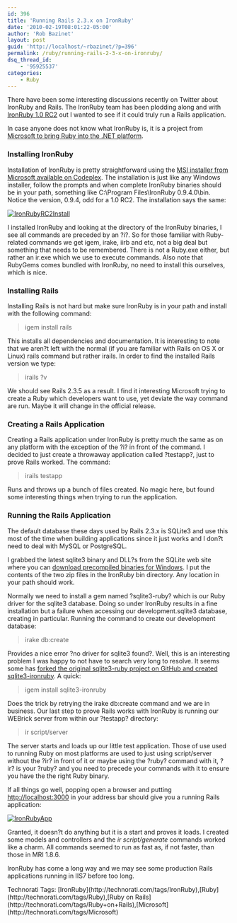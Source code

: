 ```yaml
---
id: 396
title: 'Running Rails 2.3.x on IronRuby'
date: '2010-02-19T08:01:22-05:00'
author: 'Rob Bazinet'
layout: post
guid: 'http://localhost/~rbazinet/?p=396'
permalink: /ruby/running-rails-2-3-x-on-ironruby/
dsq_thread_id:
    - '95925537'
categories:
    - Ruby
---
```


There have been some interesting discussions recently on Twitter about IronRuby and Rails. The IronRuby team has been plodding along and with [IronRuby 1.0 RC2](http://ironruby.net/) out I wanted to see if it could truly run a Rails application.

In case anyone does not know what IronRuby is, it is a project from [Microsoft to bring Ruby into the .NET platform](http://ironruby.net/).

### Installing IronRuby

Installation of IronRuby is pretty straightforward using the [MSI installer from Microsoft available on Codeplex](http://ironruby.codeplex.com/releases/view/36931#DownloadId=105584). The installation is just like any Windows installer, follow the prompts and when complete IronRuby binaries should be in your path, something like C:\\Program Files\\IronRuby 0.9.4.0\\bin. Notice the version, 0.9.4, odd for a 1.0 RC2. The installation says the same:

[![IronRubyRC2Install](https://accidentaltechnologist.com/files/media/image/WindowsLiveWriter/SettingUpIronRubytoRunRails2.3.x_E27C/IronRubyRC2Install_thumb.png "IronRubyRC2Install")](https://accidentaltechnologist.com/files/media/image/WindowsLiveWriter/SettingUpIronRubytoRunRails2.3.x_E27C/IronRubyRC2Install_2.png)

I installed IronRuby and looking at the directory of the IronRuby binaries, I see all commands are preceded by an ?i?. So for those familiar with Ruby-related commands we get igem, irake, iirb and etc, not a big deal but something that needs to be remembered. There is not a Ruby.exe either, but rather an ir.exe which we use to execute commands. Also note that RubyGems comes bundled with IronRuby, no need to install this ourselves, which is nice.

### Installing Rails

Installing Rails is not hard but make sure IronRuby is in your path and install with the following command:

> igem install rails

This installs all dependencies and documentation. It is interesting to note that we aren?t left with the normal (if you are familiar with Rails on OS X or Linux) rails command but rather irails. In order to find the installed Rails version we type:

> irails ?v

We should see Rails 2.3.5 as a result. I find it interesting Microsoft trying to create a Ruby which developers want to use, yet deviate the way command are run. Maybe it will change in the official release.

### Creating a Rails Application

Creating a Rails application under IronRuby is pretty much the same as on any platform with the exception of the ?i? in front of the command. I decided to just create a throwaway application called ?testapp?, just to prove Rails worked. The command:

> irails testapp

Runs and throws up a bunch of files created. No magic here, but found some interesting things when trying to run the application.

### Running the Rails Application

The default database these days used by Rails 2.3.x is SQLite3 and use this most of the time when building applications since it just works and I don?t need to deal with MySQL or PostgreSQL.

I grabbed the latest sqlite3 binary and DLL?s from the SQLite web site where you can [download precompiled binaries for Windows](http://www.sqlite.org/download.html). I put the contents of the two zip files in the IronRuby bin directory. Any location in your path should work.

Normally we need to install a gem named ?sqlite3-ruby? which is our Ruby driver for the sqlite3 database. Doing so under IronRuby results in a fine installation but a failure when accessing our development.sqlite3 database, creating in particular. Running the command to create our development database:

> irake db:create

Provides a nice error ?no driver for sqlite3 found?. Well, this is an interesting problem I was happy to not have to search very long to resolve. It seems some has [forked the original sqlite3-ruby project on GitHub and created sqlite3-ironruby](http://github.com/plainprogrammer/sqlite3-ironruby). A quick:

> igem install sqlite3-ironruby

Does the trick by retrying the irake db:create command and we are in business. Our last step to prove Rails works with IronRuby is running our WEBrick server from within our ?testapp? directory:

> ir script/server

The server starts and loads up our little test application. Those of use used to running Ruby on most platforms are used to just using script/server without the ?ir? in front of it or maybe using the ?ruby? command with it, ?ir? is your ?ruby? and you need to precede your commands with it to ensure you have the the right Ruby binary.

If all things go well, popping open a browser and putting <http://localhost:3000> in your address bar should give you a running Rails application:

[![IronRubyApp](https://accidentaltechnologist.com/files/media/image/WindowsLiveWriter/SettingUpIronRubytoRunRails2.3.x_E27C/IronRubyApp_thumb.png "IronRubyApp")](https://accidentaltechnologist.com/files/media/image/WindowsLiveWriter/SettingUpIronRubytoRunRails2.3.x_E27C/IronRubyApp_2.png)

Granted, it doesn?t do anything but it is a start and proves it loads. I created some models and controllers and the *ir script/generate* commands worked like a charm. All commands seemed to run as fast as, if not faster, than those in MRI 1.8.6.

IronRuby has come a long way and we may see some production Rails applications running in IIS7 before too long.

<div class="wlWriterEditableSmartContent" id="scid:0767317B-992E-4b12-91E0-4F059A8CECA8:8564cd3b-64e9-4094-b8ec-290b0c364f19" style="padding-bottom: 0px; margin: 0px; padding-left: 0px; padding-right: 0px; display: inline; float: none; padding-top: 0px">Technorati Tags: [IronRuby](http://technorati.com/tags/IronRuby),[Ruby](http://technorati.com/tags/Ruby),[Ruby on Rails](http://technorati.com/tags/Ruby+on+Rails),[Microsoft](http://technorati.com/tags/Microsoft)</div>